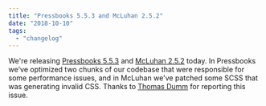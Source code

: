 ```yaml
---
title: "Pressbooks 5.5.3 and McLuhan 2.5.2"
date: "2018-10-10"
tags: 
  - "changelog"
---
```


We're releasing [Pressbooks 5.5.3](https://docs.pressbooks.org/changelog/pressbooks/#5-5-3) and [McLuhan 2.5.2](https://docs.pressbooks.org/changelog/pressbooks-book/#2-5-2) today. In Pressbooks we've optimized two chunks of our codebase that were responsible for some performance issues, and in McLuhan we've patched some SCSS that was generating invalid CSS. Thanks to [Thomas Dumm](https://github.com/thomasdumm) for reporting this issue.
